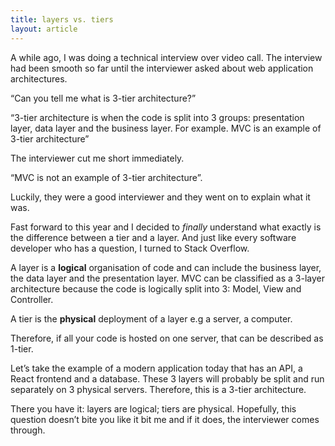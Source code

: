 ```yaml
---
title: layers vs. tiers
layout: article
---
```


A while ago, I was doing a technical interview over video call. The interview had been smooth so far until the interviewer asked about web application architectures. 

“Can you tell me what is 3-tier architecture?”

“3-tier architecture is when the code is split into 3 groups: presentation layer, data layer and the business layer. For example. MVC is an example of 3-tier architecture”

The interviewer cut me short immediately.

“MVC is not an example of 3-tier architecture”.

Luckily, they were a good interviewer and they went on to explain what it was.

Fast forward to this year and I decided to *finally* understand what exactly is the difference between a tier and a layer. And just like every software developer who has a question, I turned to Stack Overflow.

A layer is a **logical** organisation of code and can include the business layer, the data layer and the presentation layer. MVC can be classified as a 3-layer architecture because the code is logically split into 3: Model, View and Controller.

A tier is the **physical** deployment of a layer e.g a server, a computer.

Therefore, if all your code is hosted on one server, that can be described as 1-tier.

Let’s take the example of a modern application today that has an API, a React frontend and a database. These 3 layers will probably be split and run separately on 3 physical servers. Therefore, this is a 3-tier architecture.

There you have it: layers are logical; tiers are physical. Hopefully, this question doesn’t bite you like it bit me and if it does, the interviewer comes through.


